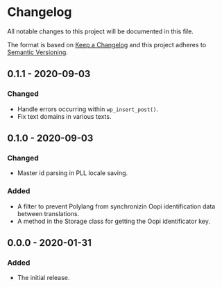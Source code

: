 # Changelog
All notable changes to this project will be documented in this file.

The format is based on [Keep a Changelog](http://keepachangelog.com/en/1.0.0/)
and this project adheres to [Semantic Versioning](http://semver.org/spec/v2.0.0.html).

## 0.1.1 - 2020-09-03

### Changed
- Handle errors occurring within `wp_insert_post()`.
- Fix text domains in various texts.

## 0.1.0 - 2020-09-03

### Changed
- Master id parsing in PLL locale saving.

### Added
- A filter to prevent Polylang from synchronizin Oopi identification data between translations.
- A method in the Storage class for getting the Oopi identificator key.

## 0.0.0 - 2020-01-31

### Added
- The initial release.
